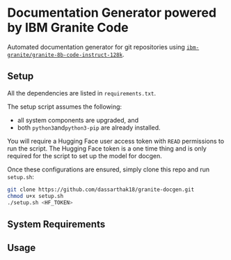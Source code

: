 # Documentation Generator powered by IBM Granite Code

Automated documentation generator for git repositories using [``ibm-granite/granite-8b-code-instruct-128k``](https://huggingface.co/ibm-granite/granite-8b-code-instruct-128k).

## Setup

All the dependencies are listed in ``requirements.txt``.

The setup script assumes the following:
* all system components are upgraded, and
* both ``python3``and``python3-pip`` are already installed.

You will require a Hugging Face user access token with ``READ`` permissions to run the script. The Hugging Face token is a one time thing and is only required for the script to set up the model for docgen.

Once these configurations are ensured, simply clone this repo and run ``setup.sh``:

```bash
git clone https://github.com/dassarthak18/granite-docgen.git
chmod u+x setup.sh
./setup.sh <HF_TOKEN>
```
## System Requirements

## Usage
